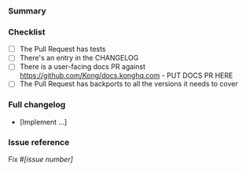 <!--
NOTE: Please read the CONTRIBUTING.md guidelines before submitting your patch,
and ensure you followed them all:
https://github.com/Kong/kong/blob/master/CONTRIBUTING.md#contributing
-->

### Summary

<!--- Why is this change required? What problem does it solve? -->

### Checklist

- [ ] The Pull Request has tests
- [ ] There's an entry in the CHANGELOG
- [ ] There is a user-facing docs PR against https://github.com/Kong/docs.konghq.com - PUT DOCS PR HERE
- [ ] The Pull Request has backports to all the versions it needs to cover

### Full changelog

* [Implement ...]

### Issue reference

<!--- If it fixes an open issue, please link to the issue here. -->
Fix #_[issue number]_
